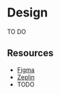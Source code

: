 # Design

TO DO

## Resources

- [Figma](https://www.figma.com/files/team/438792081639669302/Sourcegraph)
- [Zeplin](https://app.zeplin.io/organization/5c89680f35ff390de83a2cb0/dashboard)
- TODO
